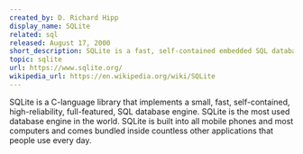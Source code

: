 ```yaml
---
created_by: D. Richard Hipp
display_name: SQLite
related: sql
released: August 17, 2000
short_description: SQLite is a fast, self-contained embedded SQL database engine.
topic: sqlite
url: https://www.sqlite.org/
wikipedia_url: https://en.wikipedia.org/wiki/SQLite
---
```

SQLite is a C-language library that implements a small, fast, self-contained, high-reliability, full-featured, SQL database engine. SQLite is the most used database engine in the world. SQLite is built into all mobile phones and most computers and comes bundled inside countless other applications that people use every day.